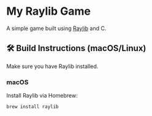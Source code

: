 # My Raylib Game

A simple game built using [Raylib](https://www.raylib.com/) and C.

## 🛠 Build Instructions (macOS/Linux)

Make sure you have Raylib installed.

### macOS
Install Raylib via Homebrew:

```bash
brew install raylib




